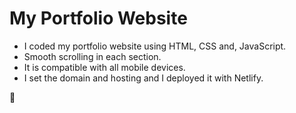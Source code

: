 # My Portfolio Website

- I coded my portfolio website using HTML, CSS and, JavaScript.
- Smooth scrolling in each section.
- It is compatible with all mobile devices.
- I set the domain and hosting and I deployed it with Netlify. 

💙
